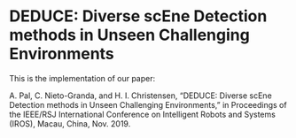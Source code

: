 # DEDUCE: Diverse scEne Detection methods in Unseen Challenging Environments

This is the implementation of our paper:

A. Pal, C. Nieto-Granda, and H. I. Christensen, “DEDUCE: Diverse scEne Detection methods in Unseen Challenging Environments,” in Proceedings of the IEEE/RSJ International Conference on Intelligent Robots and Systems (IROS), Macau, China, Nov. 2019.
